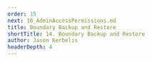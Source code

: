 ```yaml
---
order: 15
next: 16_AdminAccessPermissions.md
title: Boundary Backup and Restore
shortTitle: 14. Boundary Backup and Restore
author: Jason Kerbelis
headerDepth: 4
---
```



<VidStack
  src="https://www.youtube.com/watch?v=oJGxaulAOz8&list=PLm1Nyfu8s-DeXpRg8B5bqnrLH7HXetzWn&index=14"
  poster="../../assets/training-videos/Backup and Restore.jpg"
/>